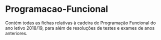 # Programacao-Funcional

Contém todas as fichas relativas à cadeira de Programação Funcional do ano letivo 2018/19, para além de resoluções de testes e exames de anos anteriores.
